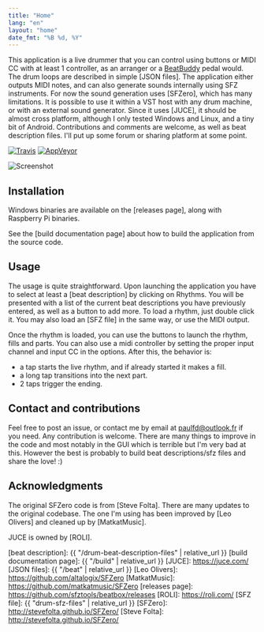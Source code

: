 ```yaml
---
title: "Home"
lang: "en"
layout: "home"
date_fmt: "%B %d, %Y"
---
```

<div markdown="1" class="jumbotron p-4 mb-3">

This application is a live drummer that you can control using buttons or MIDI CC
with at least 1 controller, as an arranger or a [BeatBuddy] pedal would.
The drum loops are described in simple [JSON files].
The application either outputs MIDI notes, and can also generate sounds
internally using SFZ instruments.
For now the sound generation uses [SFZero], which has many limitations.
It is possible to use it within a VST host with any drum machine,
or with an external sound generator.
Since it uses [JUCE], it should be almost cross platform,
although I only tested Windows and Linux, and a tiny bit of Android.
Contributions and comments are welcome, as well as beat description files.
I'll put up some forum or sharing platform at some point.

[![Travis](https://img.shields.io/travis/com/sfztools/beatbox.svg?label=Linux-macOS&style=popout&logo=travis)](https://travis-ci.com/sfztools/beatbox)
[![AppVeyor](https://img.shields.io/appveyor/ci/sfztools/beatbox.svg?label=Windows&style=popout&logo=appveyor)](https://ci.appveyor.com/project/sfztools/beatbox)

![Screenshot](/assets/img/screenshot.png)

</div>

## Installation

Windows binaries are available on the [releases page],
along with Raspberry Pi binaries.

See the [build documentation page] about how to build the application
from the source code.

## Usage

The usage is quite straightforward.
Upon launching the application you have to select at least a [beat description]
by clicking on Rhythms.
You will be presented with a list of the current beat descriptions you have
previously entered, as well as a button to add more.
To load a rhythm, just double click it.
You may also load an [SFZ file] in the same way, or use the MIDI output.

Once the rhythm is loaded, you can use the buttons to launch the rhythm,
fills and parts.
You can also use a midi controller
by setting the proper input channel and input CC in the options.
After this, the behavior is:
- a tap starts the live rhythm, and if already started it makes a fill.
- a long tap transitions into the next part.
- 2 taps trigger the ending.

## Contact and contributions

Feel free to post an issue, or contact me by email at paulfd@outlook.fr if you need.
Any contribution is welcome.
There are many things to improve in the code and most notably in the GUI
which is terrible but I'm very bad at this.
However the best is probably to build beat descriptions/sfz files
and share the love! :)

## Acknowledgments

The original SFZero code is from [Steve Folta].
There are many updates to the original codebase.
The one I'm using has been improved by [Leo Olivers]
and cleaned up by [MatkatMusic].

JUCE is owned by [ROLI].

[BeatBuddy]: https://singularsound.com/
[beat description]: {{ "/drum-beat-description-files" | relative_url }}
[build documentation page]: {{ "/build" | relative_url }}
[JUCE]: https://juce.com/
[JSON files]: {{ "/beat" | relative_url }}
[Leo Olivers]: https://github.com/altalogix/SFZero
[MatkatMusic]: https://github.com/matkatmusic/SFZero
[releases page]: https://github.com/sfztools/beatbox/releases
[ROLI]: https://roli.com/
[SFZ file]: {{ "drum-sfz-files" | relative_url }}
[SFZero]: http://stevefolta.github.io/SFZero/
[Steve Folta]: http://stevefolta.github.io/SFZero/

<!--
## Latest News

{% include post.html %}
-->
